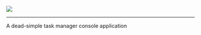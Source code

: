 ![](C:\Users\Seletiva\source\repos\whatsmyprogress\docs\logo-sm.png)

------

A dead-simple task manager console application

